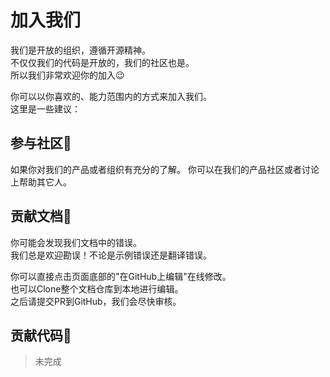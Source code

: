 # 加入我们  

我们是开放的组织，遵循开源精神。\
不仅仅我们的代码是开放的，我们的社区也是。\
所以我们非常欢迎你的加入😉

你可以以你喜欢的、能力范围内的方式来加入我们。\
这里是一些建议：

## 参与社区🥳

如果你对我们的产品或者组织有充分的了解。
你可以在我们的产品社区或者讨论上帮助其它人。

## 贡献文档🧐

你可能会发现我们文档中的错误。\
我们总是欢迎勘误！不论是示例错误还是翻译错误。

你可以直接点击页面底部的"在GitHub上编辑"在线修改。\
也可以Clone整个文档仓库到本地进行编辑。\
之后请提交PR到GitHub，我们会尽快审核。

## 贡献代码🤯

> 未完成
